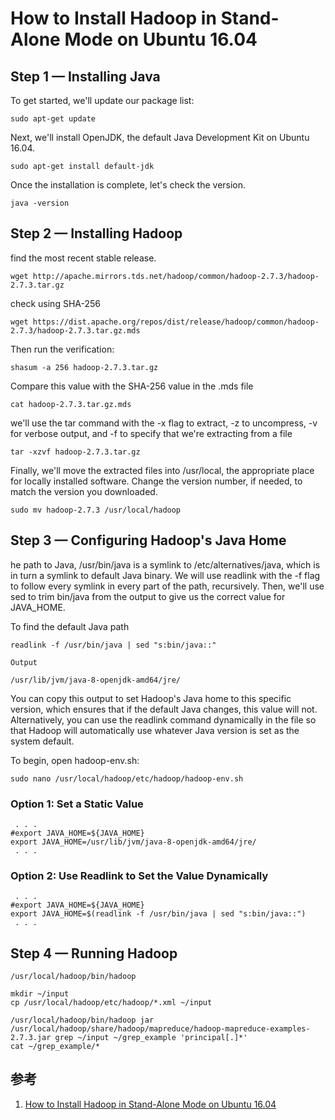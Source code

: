 # How to Install Hadoop in Stand-Alone Mode on Ubuntu 16.04 #

## Step 1 — Installing Java ##

To get started, we'll update our package list:

    sudo apt-get update

Next, we'll install OpenJDK, the default Java Development Kit on Ubuntu 16.04.

    sudo apt-get install default-jdk

Once the installation is complete, let's check the version.

    java -version
## Step 2 — Installing Hadoop ##
find the most recent stable release.

    wget http://apache.mirrors.tds.net/hadoop/common/hadoop-2.7.3/hadoop-2.7.3.tar.gz
check using SHA-256

    wget https://dist.apache.org/repos/dist/release/hadoop/common/hadoop-2.7.3/hadoop-2.7.3.tar.gz.mds
Then run the verification:

    shasum -a 256 hadoop-2.7.3.tar.gz
Compare this value with the SHA-256 value in the .mds file

    cat hadoop-2.7.3.tar.gz.mds
    
we'll use the tar command with the -x flag to extract, -z to uncompress, -v for verbose output, and -f to specify that we're extracting from a file

    tar -xzvf hadoop-2.7.3.tar.gz
Finally, we'll move the extracted files into /usr/local, the appropriate place for locally installed software. Change the version number, if needed, to match the version you downloaded.

    sudo mv hadoop-2.7.3 /usr/local/hadoop

## Step 3 — Configuring Hadoop's Java Home ##
he path to Java, /usr/bin/java is a symlink to /etc/alternatives/java, which is in turn a symlink to default Java binary. We will use readlink with the -f flag to follow every symlink in every part of the path, recursively. Then, we'll use sed to trim bin/java from the output to give us the correct value for JAVA_HOME.

To find the default Java path

    readlink -f /usr/bin/java | sed "s:bin/java::"

    Output
    
    /usr/lib/jvm/java-8-openjdk-amd64/jre/
You can copy this output to set Hadoop's Java home to this specific version, which ensures that if the default Java changes, this value will not. Alternatively, you can use the readlink command dynamically in the file so that Hadoop will automatically use whatever Java version is set as the system default.

To begin, open hadoop-env.sh:

    sudo nano /usr/local/hadoop/etc/hadoop/hadoop-env.sh

### Option 1: Set a Static Value ###
     . . .
    #export JAVA_HOME=${JAVA_HOME}
    export JAVA_HOME=/usr/lib/jvm/java-8-openjdk-amd64/jre/
     . . . 
### Option 2: Use Readlink to Set the Value Dynamically ###
     . . .
    #export JAVA_HOME=${JAVA_HOME}
    export JAVA_HOME=$(readlink -f /usr/bin/java | sed "s:bin/java::")
     . . . 

## Step 4 — Running Hadoop ##
    /usr/local/hadoop/bin/hadoop

    mkdir ~/input
    cp /usr/local/hadoop/etc/hadoop/*.xml ~/input

    /usr/local/hadoop/bin/hadoop jar /usr/local/hadoop/share/hadoop/mapreduce/hadoop-mapreduce-examples-2.7.3.jar grep ~/input ~/grep_example 'principal[.]*'
    cat ~/grep_example/*

## 参考 ##
1. [How to Install Hadoop in Stand-Alone Mode on Ubuntu 16.04](https://www.digitalocean.com/community/tutorials/how-to-install-hadoop-in-stand-alone-mode-on-ubuntu-16-04)


